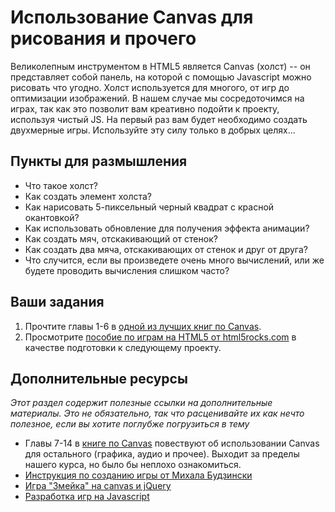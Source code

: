# Использование Canvas для рисования и прочего

Великолепным инструментом в HTML5 является Canvas (холст) -- он представляет собой панель, на которой с помощью Javascript можно рисовать что угодно. Холст используется для многого, от игр до оптимизации изображений. В нашем случае мы сосредоточимся на играх, так как это позволит вам креативно подойти к проекту, используя чистый JS. На первый раз вам будет необходимо создать двухмерные игры. Используйте эту силу только в добрых целях...

## Пункты для размышления

* Что такое холст?
* Как создать элемент холста?
* Как нарисовать 5-пиксельный черный квадрат с красной окантовкой?
* Как использовать обновление для получения эффекта анимации?
* Как создать мяч, отскакивающий от стенок?
* Как создать два мяча, отскакивающих от стенок и друг от друга?
* Что случится, если вы произведете очень много вычислений, или же будете проводить вычисления слишком часто?

## Ваши задания

1. Прочтите главы 1-6 в [одной из лучших книг по Canvas](http://joshondesign.com/p/books/canvasdeepdive/toc.html).
2. Просмотрите [пособие по играм на HTML5 от html5rocks.com](http://www.html5rocks.com/en/tutorials/canvas/notearsgame/) в качестве подготовки к следующему проекту.

## Дополнительные ресурсы

*Этот раздел содержит полезные ссылки на дополнительные материалы. Это не обязательно, так что расценивайте их как нечто полезное, если вы хотите поглубже погрузиться в тему*

* Главы 7-14 в [книге по Canvas](http://joshondesign.com/p/books/canvasdeepdive/toc.html) повествуют об использовании Canvas для остального (графика, аудио и прочее). Выходит за пределы нашего курса, но было бы неплохо ознакомиться.
* [Инструкция по созданию игры от Михала Будзински](http://aismnw.blogspot.cl/2011/10/html5-canvas-1.html)
* [Игра "Змейка" на canvas и jQuery](http://thecodeplayer.com/walkthrough/html5-game-tutorial-make-a-snake-game-using-html5-canvas-jquery)
* [Разработка игр на Javascript](http://www.codeproject.com/Articles/563425/Game-Development-Using-JavaScript)
